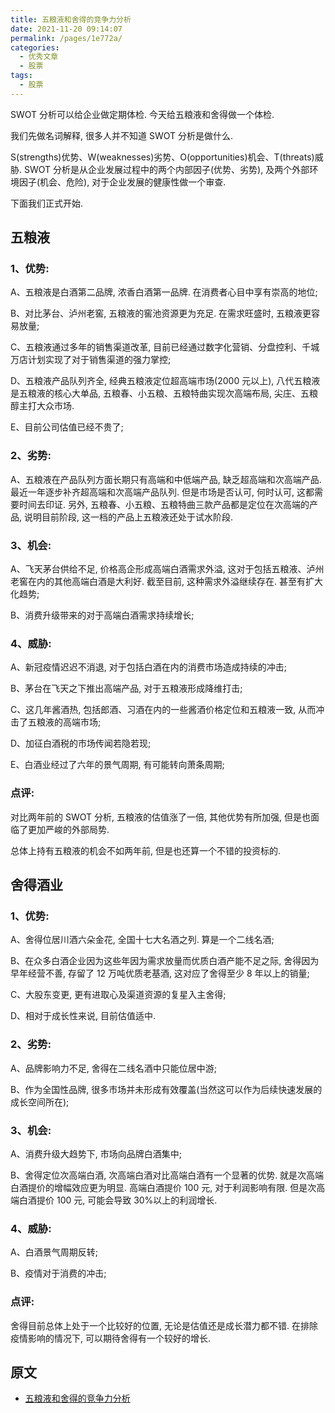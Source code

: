 ```yaml
---
title: 五粮液和舍得的竞争力分析
date: 2021-11-20 09:14:07
permalink: /pages/1e772a/
categories:
  - 优秀文章
  - 股票
tags:
  - 股票
---
```


SWOT 分析可以给企业做定期体检. 今天给五粮液和舍得做一个体检.

我们先做名词解释, 很多人并不知道 SWOT 分析是做什么.

S(strengths)优势、W(weaknesses)劣势、O(opportunities)机会、T(threats)威胁. SWOT 分析是从企业发展过程中的两个内部因子(优势、劣势), 及两个外部环境因子(机会、危险), 对于企业发展的健康性做一个审查.

下面我们正式开始.

## 五粮液

### 1、优势:

A、五粮液是白酒第二品牌, 浓香白酒第一品牌. 在消费者心目中享有崇高的地位;

B、对比茅台、泸州老窖, 五粮液的窖池资源更为充足. 在需求旺盛时, 五粮液更容易放量;

C、五粮液通过多年的销售渠道改革, 目前已经通过数字化营销、分盘控利、千城万店计划实现了对于销售渠道的强力掌控;

D、五粮液产品队列齐全, 经典五粮液定位超高端市场(2000 元以上), 八代五粮液是五粮液的核心大单品, 五粮春、小五粮、五粮特曲实现次高端布局, 尖庄、五粮醇主打大众市场.

E、目前公司估值已经不贵了;

### 2、劣势:

A、五粮液在产品队列方面长期只有高端和中低端产品, 缺乏超高端和次高端产品. 最近一年逐步补齐超高端和次高端产品队列. 但是市场是否认可, 何时认可, 这都需要时间去印证. 另外, 五粮春、小五粮、五粮特曲三款产品都是定位在次高端的产品, 说明目前阶段, 这一档的产品上五粮液还处于试水阶段.

### 3、机会:

A、飞天茅台供给不足, 价格高企形成高端白酒需求外溢, 这对于包括五粮液、泸州老窖在内的其他高端白酒是大利好. 截至目前, 这种需求外溢继续存在. 甚至有扩大化趋势;

B、消费升级带来的对于高端白酒需求持续增长;

### 4、威胁:

A、新冠疫情迟迟不消退, 对于包括白酒在内的消费市场造成持续的冲击;

B、茅台在飞天之下推出高端产品, 对于五粮液形成降维打击;

C、这几年酱酒热, 包括郎酒、习酒在内的一些酱酒价格定位和五粮液一致, 从而冲击了五粮液的高端市场;

D、加征白酒税的市场传闻若隐若现;

E、白酒业经过了六年的景气周期, 有可能转向萧条周期;

### 点评:

对比两年前的 SWOT 分析, 五粮液的估值涨了一倍, 其他优势有所加强, 但是也面临了更加严峻的外部局势.

总体上持有五粮液的机会不如两年前, 但是也还算一个不错的投资标的.

## 舍得酒业

### 1、优势:

A、舍得位居川酒六朵金花, 全国十七大名酒之列. 算是一个二线名酒;

B、在众多白酒企业因为这些年因为需求放量而优质白酒产能不足之际, 舍得因为早年经营不善, 存留了 12 万吨优质老基酒, 这对应了舍得至少 8 年以上的销量;

C、大股东变更, 更有进取心及渠道资源的复星入主舍得;

D、相对于成长性来说, 目前估值适中.

### 2、劣势:

A、品牌影响力不足, 舍得在二线名酒中只能位居中游;

B、作为全国性品牌, 很多市场并未形成有效覆盖(当然这可以作为后续快速发展的成长空间所在);

### 3、机会:

A、消费升级大趋势下, 市场向品牌白酒集中;

B、舍得定位次高端白酒, 次高端白酒对比高端白酒有一个显著的优势. 就是次高端白酒提价的增幅效应更为明显. 高端白酒提价 100 元, 对于利润影响有限. 但是次高端白酒提价 100 元, 可能会导致 30%以上的利润增长.

### 4、威胁:

A、白酒景气周期反转;

B、疫情对于消费的冲击;

### 点评:

舍得目前总体上处于一个比较好的位置, 无论是估值还是成长潜力都不错. 在排除疫情影响的情况下, 可以期待舍得有一个较好的增长.

## 原文

- [五粮液和舍得的竞争力分析](https://mp.weixin.qq.com/s/_qozTeStCJGThnr5X3m8RA)
